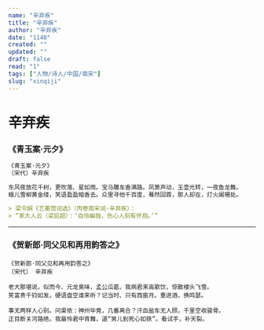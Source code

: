 ```yaml
---
name: "辛弃疾"
title: "辛弃疾"
author: "辛弃疾"
date: "1140"
created: ""
updated: ""
draft: false
read: "1"
tags: ["人物/诗人/中国/南宋"]
slug: "xinqiji"
---
```


# 辛弃疾

### 《青玉案·元夕》

```markdown
《青玉案·元夕》
〔宋代〕辛弃疾

东风夜放花千树，更吹落、星如雨。宝马雕车香满路。凤箫声动，玉壶光转，一夜鱼龙舞。
蛾儿雪柳黄金缕，笑语盈盈暗香去。众里寻他千百度，蓦然回首，那人却在，灯火阑珊处。

> 梁令娴《艺蘅馆词选》（丙卷南宋词·辛弃疾）：
> “家大人云（梁启超）：‘自怜幽独，伤心人别有怀抱。’”
```

---

### 《贺新郎·同父见和再用韵答之》

```
《贺新郎·同父见和再用韵答之》
〔宋代〕 辛弃疾

老大那堪说。似而今、元龙臭味，孟公瓜葛。我病君来高歌饮，惊散楼头飞雪。
笑富贵千钧如发。硬语盘空谁来听？记当时、只有西窗月。重进酒，换鸣瑟。

事无两样人心别。问渠侬：神州毕竟，几番离合？汗血盐车无人顾，千里空收骏骨。
正目断关河路绝。我最怜君中宵舞，道“男儿到死心如铁”。看试手，补天裂。
```
